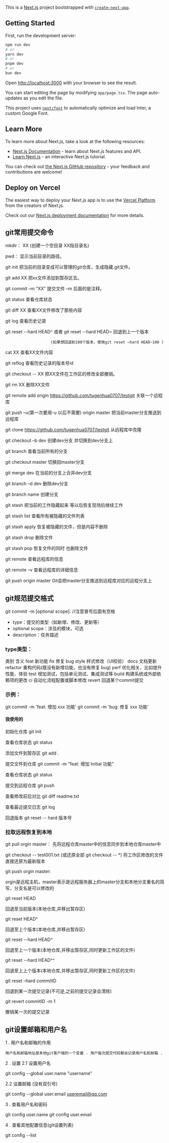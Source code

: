 This is a [Next.js](https://nextjs.org/) project bootstrapped with [`create-next-app`](https://github.com/vercel/next.js/tree/canary/packages/create-next-app).

## Getting Started

First, run the development server:

```bash
npm run dev
# or
yarn dev
# or
pnpm dev
# or
bun dev
```

Open [http://localhost:3000](http://localhost:3000) with your browser to see the result.

You can start editing the page by modifying `app/page.tsx`. The page auto-updates as you edit the file.

This project uses [`next/font`](https://nextjs.org/docs/basic-features/font-optimization) to automatically optimize and load Inter, a custom Google Font.

## Learn More

To learn more about Next.js, take a look at the following resources:

- [Next.js Documentation](https://nextjs.org/docs) - learn about Next.js features and API.
- [Learn Next.js](https://nextjs.org/learn) - an interactive Next.js tutorial.

You can check out [the Next.js GitHub repository](https://github.com/vercel/next.js/) - your feedback and contributions are welcome!

## Deploy on Vercel

The easiest way to deploy your Next.js app is to use the [Vercel Platform](https://vercel.com/new?utm_medium=default-template&filter=next.js&utm_source=create-next-app&utm_campaign=create-next-app-readme) from the creators of Next.js.

Check out our [Next.js deployment documentation](https://nextjs.org/docs/deployment) for more details.

## git常用提交命令

mkdir： XX (创建一个空目录 XX指目录名)

pwd： 显示当前目录的路径。

git init 把当前的目录变成可以管理的git仓库，生成隐藏.git文件。

git add XX 把xx文件添加到暂存区去。

git commit –m “XX” 提交文件 –m 后面的是注释。

git status 查看仓库状态

git diff XX 查看XX文件修改了那些内容

git log 查看历史记录

git reset --hard HEAD^ 或者 git reset --hard HEAD~ 回退到上一个版本

                        (如果想回退到100个版本，使用git reset –hard HEAD~100 )

cat XX 查看XX文件内容

git reflog 查看历史记录的版本号id

git checkout -- XX 把XX文件在工作区的修改全部撤销。

git rm XX 删除XX文件

git remote add origin https://github.com/tugenhua0707/testgit 关联一个远程库

git push –u(第一次要用-u 以后不需要) origin master 把当前master分支推送到远程库

git clone https://github.com/tugenhua0707/testgit 从远程库中克隆

git checkout –b dev 创建dev分支 并切换到dev分支上

git branch 查看当前所有的分支

git checkout master 切换回master分支

git merge dev 在当前的分支上合并dev分支

git branch –d dev 删除dev分支

git branch name 创建分支

git stash 把当前的工作隐藏起来 等以后恢复现场后继续工作

git stash list 查看所有被隐藏的文件列表

git stash apply 恢复被隐藏的文件，但是内容不删除

git stash drop 删除文件

git stash pop 恢复文件的同时 也删除文件

git remote 查看远程库的信息

git remote –v 查看远程库的详细信息

git push origin master Git会把master分支推送到远程库对应的远程分支上

## git规范提交格式

git commit -m <type>[optional scope]: <description> //注意冒号后面有空格

- type：提交的类型（如新增、修改、更新等）
- optional scope：涉及的模块，可选
- description：任务描述

### type类型：

类别 含义
feat 新功能
fix 修复 bug
style 样式修改（UI校验）
docs 文档更新
refactor 重构代码(既没有新增功能，也没有修复 bug)
perf 优化相关，比如提升性能、体验
test 增加测试，包括单元测试、集成测试等
build 构建系统或外部依赖项的更改
ci 自动化流程配置或脚本修改
revert 回退某个commit提交

### 示例：

git commit -m 'feat: 增加 xxx 功能'
git commit -m 'bug: 修复 xxx 功能'

#### 我使用的

初始化仓库
git init

查看仓库状态
git status

添加文件到暂存区
git add .

提交文件到仓库
git commit -m "feat: 增加 Initial 功能"

查看仓库状态
git status

提交到远程仓库
git push

查看修改前后对比
git diff readme.txt

查看最近提交日志
git log

回退版本
git reset -- hard 版本号

### 拉取远程恢复到本地

git pull orgin master：
先将远程仓库master中的信息同步到本地仓库master中

git checkout -- test001.txt (或还原全部 git checkout -- \*)
将工作区修改的文件直接还原为最新版本

git push orgin master:

orgin是远程主机，master表示是远程服务器上的master分支和本地分支重名的简写，分支名是可以修改的

git reset HEAD

回退至当前版本(本地仓库,并移出暂存区)

git reset HEAD^

回退至上个版本(本地仓库,并移出暂存区)

git reset --hard HEAD^

回退至上一个版本(本地仓库,并移出暂存区,同时更新工作区的文件)

git reset --hard HEAD^^

回退至上上个版本(本地仓库,并移出暂存区,同时更新工作区的文件)

git reset –hard commitID

回退到某一次提交记录(不可逆,之前的提交记录会清除)

git revert commitID -m 1

撤销某一次的提交记录

## git设置邮箱和用户名

1 . 用户名和邮箱的作用

    用户名和邮箱地址是本地git客户端的一个变量 . 用户每次提交代码都会记录用户名和邮箱 .

2 . 设置
2.1 设置用户名

git config --global user.name "username"

2.2 设置邮箱 (没有双引号)

git config --global user.email useremail@qq.com

3 . 查看用户名和密码

git config user.name
git config user.email

4 . 查看其他配置信息(git设置列表)

git config --list
